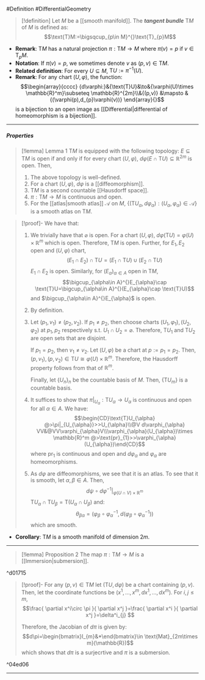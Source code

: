#Definition #DifferentialGeometry 

> [!definition]
> Let $M$ be a [[smooth manifold]]. The ***tangent bundle*** $\text{T}M$ of $M$ is defined as: $$\text{T}M:=\bigsqcup_{p\in M}^{}\text{T}_{p}M$$
- **Remark**: $\text{T}M$ has a natural projection $\pi:\text{T}M\to M$ where $\pi(v)=p$ if $v\in \text{T}_{p}M$.
- **Notation**: If $\pi(v)=p$, we sometimes denote $v$ as $(p,v)\in \text{T}M$.
- **Related definition**: For every $U\subseteq M$, $\text{T}U:=\pi ^{-1}(U)$.
- **Remark**: For any chart $(U,\varphi)$, the function: $$\begin{array}{cccc} {d\varphi:}&{\text{T}U}&\to&{\varphi(U)\times \mathbb{R}^m}\subseteq \mathbb{R}^{2m}\\&{(p,v)} &\mapsto & {(\varphi(p),d_{p}\varphi(v))} \end{array}{}$$is a bijection to an open image as [[Differential|differential of homeomorphism is a bijection]]. 
---
##### Properties
> [!lemma] Lemma 1
> $\text{T}M$ is equipped with the following topology: $E\subseteq \text{T}M$ is open if and only if for every chart $(U,\varphi)$, $d\varphi(E\cap \text{T}U)\subseteq \mathbb{R}^{2m}$ is open. Then, 
> 1. The above topology is well-defined.
> 2. For a chart $(U,\varphi)$, $d\varphi$ is a [[diffeomorphism]].
> 3. $\text{T}M$ is a second countable [[Hausdorff space]].
> 5. $\pi:\text{T}M\to M$ is continuous and open.
> 6. For the [[atlas|smooth atlas]] $\mathcal{A}$ on $M$, $\{ (\text{T}U_{\alpha},d\varphi_{\alpha}):(U_{\alpha},\varphi_{\alpha})\in \mathcal{A} \}$ is a smooth atlas on $\text{T}M$.

> [!proof]-
> We have that:
> 1. We trivially have that $\varnothing$ is open. For a chart $(U,\varphi)$, $d\varphi(\text{T}U)=\varphi(U)\times \mathbb{R}^m$ which is open. Therefore, $\text{T}M$ is open. Further, for $E_{1},E_{2}$ open and $(U,\varphi)$ chart, $$(E_{1}\cap E_{2})\cap \text{T}U=(E_{1}\cap \text{T}U)\cup(E_{2}\cap \text{T}U)$$$E_{1}\cap E_{2}$ is open. Similarly, for $(E_{\alpha})_{\alpha\in A}$ open in $\text{T}M$, $$\bigcup_{\alpha\in A}^{}E_{\alpha}\cap \text{T}U=\bigcup_{\alpha\in A}^{}(E_{\alpha}\cap \text{T}U)$$ and $\bigcup_{\alpha\in A}^{}E_{\alpha}$ is open.
> 2. By definition.
> 3. Let $(p_{1},v_{1})\neq(p_{2},v_{2})$. If $p_{1}\neq p_{2}$, then choose charts $(U_{1},\varphi_{1}),(U_{2},\varphi_{2})$ at $p_{1},p_{2}$ respectively s.t. $U_{1}\cap U_{2}=\varnothing$. Therefore, $\text{T}U_{1}$ and $\text{T}U_{2}$ are open sets that are disjoint. 
>    
>    If $p_{1}=p_{2}$, then $v_{1}\neq v_{2}$. Let $(U,\varphi)$ be a chart at $p:=p_{1}=p_{2}$. Then, $(p,v_{1}),(p,v_{2})\in \text{T}U\cong \varphi(U)\times \mathbb{R}^m$. Therefore, the Hausdorff property follows from that of $\mathbb{R}^m$.
>    
>    Finally, let $\{ U_{n} \}_{n}$ be the countable basis of $M$. Then, $\{ \text{T}U_{m} \}$ is a countable basis. 
> 4. It suffices to show that $\pi|_{U_{\alpha}}:\text{T}U_{\alpha}\to U_{\alpha}$ is continuous and open for all $\alpha\in A$. We have: $$\begin{CD}\text{T}U_{\alpha} @>\pi|_{U_{\alpha}}>>U_{\alpha}\\@V d\varphi_{\alpha} VV&@VV\varphi_{\alpha}V\\\varphi_{\alpha}(U_{\alpha})\times \mathbb{R}^m @>\text{pr}_{1}>>\varphi_{\alpha}(U_{\alpha})\end{CD}$$where $\text{pr}_{1}$ is continuous and open and $d\varphi_{\alpha}$ and $\varphi_{\alpha}$ are homeomorphisms.
> 5. As $d\varphi$ are diffeomorphisms, we see that it is an atlas. To see that it is smooth, let $\alpha,\beta\in A$. Then, $$d\psi \circ d\varphi ^{-1}|_{\varphi(U\cap V)\times \mathbb{R}^m}$$
>$\text{T}U_{\alpha}\cap \text{T}U_{\beta}=\text{T}(U_{\alpha}\cap U_{\beta})$ and: $$\theta_{\beta\alpha}=(\varphi_{\beta}\circ \varphi_{\alpha}^{-1},d(\varphi_{\beta}\circ \varphi_{\alpha}^{-1}))$$which are smooth.
- **Corollary**: $\text{T}M$ is a smooth manifold of dimension $2m$.
---
> [!lemma] Proposition 2
> The map $\pi:\text{T}M\to M$ is a [[Immersion|submersion]].

^d01715

> [!proof]-
> For any $(p,v)\in \text{T}M$ let $(\text{T}U,d\varphi)$ be a chart containing $(p,v)$. Then, let the coordinate functions be $(x^1,\dots,x^m,dx^1,\dots,dx^m)$. For $i,j\leq m$, $$\frac{ \partial x^i\circ \pi }{ \partial x^j }=\frac{ \partial x^i }{ \partial x^j }=\delta^i_{j} $$
> 
> Therefore, the Jacobian of $d\pi$ is given by: $$d\pi=\begin{bmatrix}I_{m}&*\end{bmatrix}\in \text{Mat}_{2m\times m}(\mathbb{R})$$which shows that $d\pi$ is a surjecrtive and $\pi$ is a submersion. 

^04ed06

---

